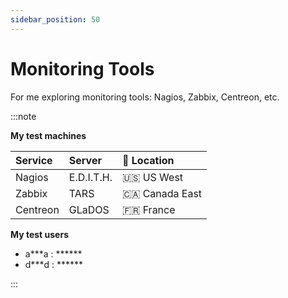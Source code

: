 ```yaml
---
sidebar_position: 50
---
```


# Monitoring Tools

For me exploring monitoring tools: Nagios, Zabbix, Centreon, etc.

:::note

**My test machines**

| Service  | Server     | 📍 Location     |
| :------- | :--------- | :------------- |
| Nagios   | E.D.I.T.H. | 🇺🇸 US West     |
| Zabbix   | TARS       | 🇨🇦 Canada East |
| Centreon | GLaDOS     | 🇫🇷 France      |

**My test users**

- a***a : ******
- d***d : ******

:::